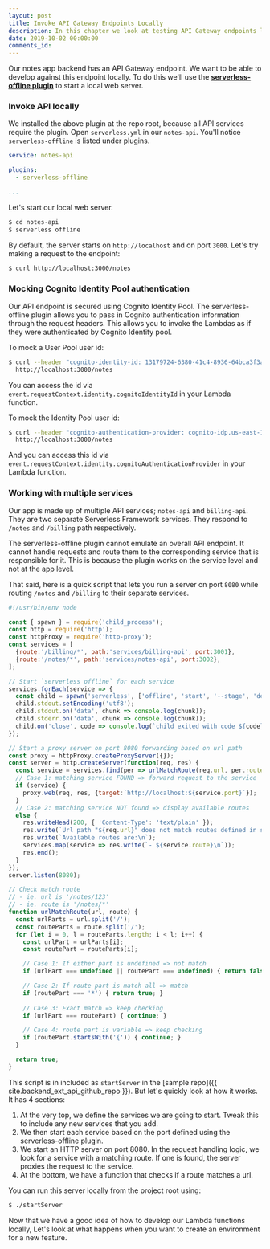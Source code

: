```yaml
---
layout: post
title: Invoke API Gateway Endpoints Locally
description: In this chapter we look at testing API Gateway endpoints locally in your Serverless app. We also look at how to mock Cognito authentication info. We'll create a local web server for all the services in our monorepo app.
date: 2019-10-02 00:00:00
comments_id: 
---
```


Our notes app backend has an API Gateway endpoint. We want to be able to develop against this endpoint locally. To do this we'll use the [**serverless-offline plugin**](https://github.com/dherault/serverless-offline) to start a local web server.

### Invoke API locally

We installed the above plugin at the repo root, because all API services require the plugin. Open `serverless.yml` in our `notes-api`. You'll notice `serverless-offline` is listed under plugins.

``` yaml
service: notes-api

plugins:
  - serverless-offline

...
```

Let's start our local web server.

``` bash
$ cd notes-api
$ serverless offline
```

By default,  the server starts on `http://localhost` and on port `3000`. Let's try making a request to the endpoint:

``` bash
$ curl http://localhost:3000/notes
```

### Mocking Cognito Identity Pool authentication

Our API endpoint is secured using Cognito Identity Pool. The serverless-offline plugin allows you to pass in Cognito authentication information through the request headers. This allows you to invoke the Lambdas as if they were authenticated by Cognito Identity pool.

To mock a User Pool user id: 

``` bash
$ curl --header "cognito-identity-id: 13179724-6380-41c4-8936-64bca3f3a25b" \
  http://localhost:3000/notes
```

You can access the id via `event.requestContext.identity.cognitoIdentityId` in your Lambda function.

To mock the Identity Pool user id:

``` bash
$ curl --header "cognito-authentication-provider: cognito-idp.us-east-1.amazonaws.com/us-east-1_Jw6lUuyG2,cognito-idp.us-east-1.amazonaws.com/us-east-1_Jw6lUuyG2:CognitoSignIn:5f24dbc9-d3ab-4bce-8d5f-eafaeced67ff" \
  http://localhost:3000/notes
```

And you can access this id via `event.requestContext.identity.cognitoAuthenticationProvider` in your Lambda function.

### Working with multiple services

Our app is made up of multiple API services; `notes-api` and `billing-api`. They are two separate Serverless Framework services. They respond to `/notes` and `/billing` path respectively.

The serverless-offline plugin cannot emulate an overall API endpoint. It cannot handle requests and route them to the corresponding service that is responsible for it. This is because the plugin works on the service level and not at the app level.

That said, here is a quick script that lets you run a server on port `8080` while routing `/notes` and `/billing` to their separate services.

``` javascript
#!/usr/bin/env node

const { spawn } = require('child_process');
const http = require('http');
const httpProxy = require('http-proxy');
const services = [
  {route:'/billing/*', path:'services/billing-api', port:3001},
  {route:'/notes/*', path:'services/notes-api', port:3002},
];

// Start `serverless offline` for each service
services.forEach(service => {
  const child = spawn('serverless', ['offline', 'start', '--stage', 'dev', '--port', service.port], {cwd: service.path});
  child.stdout.setEncoding('utf8');
  child.stdout.on('data', chunk => console.log(chunk));
  child.stderr.on('data', chunk => console.log(chunk));
  child.on('close', code => console.log(`child exited with code ${code}`));
});

// Start a proxy server on port 8080 forwarding based on url path
const proxy = httpProxy.createProxyServer({});
const server = http.createServer(function(req, res) {
  const service = services.find(per => urlMatchRoute(req.url, per.route));
  // Case 1: matching service FOUND => forward request to the service
  if (service) {
    proxy.web(req, res, {target:`http://localhost:${service.port}`});
  }
  // Case 2: matching service NOT found => display available routes
  else {
    res.writeHead(200, { 'Content-Type': 'text/plain' });
    res.write(`Url path "${req.url}" does not match routes defined in services\n\n`);
    res.write(`Available routes are:\n`);
    services.map(service => res.write(`- ${service.route}\n`));
    res.end();
  }
});
server.listen(8080);

// Check match route
// - ie. url is '/notes/123'
// - ie. route is '/notes/*'
function urlMatchRoute(url, route) {
  const urlParts = url.split('/');
  const routeParts = route.split('/');
  for (let i = 0, l = routeParts.length; i < l; i++) {
    const urlPart = urlParts[i];
    const routePart = routeParts[i];

    // Case 1: If either part is undefined => not match
    if (urlPart === undefined || routePart === undefined) { return false; }

    // Case 2: If route part is match all => match
    if (routePart === '*') { return true; }
 
    // Case 3: Exact match => keep checking
    if (urlPart === routePart) { continue; }

    // Case 4: route part is variable => keep checking
    if (routePart.startsWith('{')) { continue; }
  }

  return true;
}
```

This script is in included as `startServer` in the [sample repo]({{ site.backend_ext_api_github_repo }}). But let's quickly look at how it works. It has 4 sections:

1. At the very top, we define the services we are going to start. Tweak this to include any new services that you add.
2. We then start each service based on the port defined using the serverless-offline plugin.
3. We start an HTTP server on port 8080. In the request handling logic, we look for a service with a matching route. If one is found, the server proxies the request to the service.
4. At the bottom, we have a function that checks if a route matches a url.

You can run this server locally from the project root using:

``` bash
$ ./startServer
```

Now that we have a good idea of how to develop our Lambda functions locally, Let's look at what happens when you want to create an environment for a new feature.
